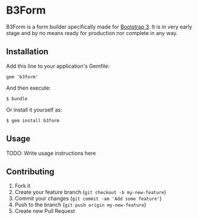 # B3Form

B3Form is a form builder specifically made for
[Bootstrap 3](http://getbootstrap.com). It is in very early stage and by no
means ready for production nor complete in any way.

## Installation

Add this line to your application's Gemfile:

    gem 'b3form'

And then execute:

    $ bundle

Or install it yourself as:

    $ gem install b3form

## Usage

TODO: Write usage instructions here

## Contributing

1. Fork it
2. Create your feature branch (`git checkout -b my-new-feature`)
3. Commit your changes (`git commit -am 'Add some feature'`)
4. Push to the branch (`git push origin my-new-feature`)
5. Create new Pull Request
